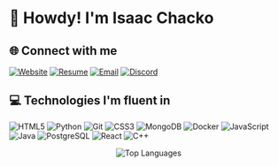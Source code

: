 # 👋 Howdy! I'm Isaac Chacko

## 🌐 Connect with me

[![Website](https://img.shields.io/badge/Website-3b5998?style=for-the-badge&logo=google-chrome&logoColor=white)](https://website-three-iota-47.vercel.app/)
[![Resume](https://img.shields.io/badge/Resume-00A98F?style=for-the-badge&logo=readme&logoColor=white)](https://drive.google.com/file/d/1-NBdX32Opo2ajMpDpWgXaQkyOQ9KzdcP/view?usp=sharing)
[![Email](https://img.shields.io/badge/Email-D14836?style=for-the-badge&logo=gmail&logoColor=white)](mailto:isaac.chacko05@tamu.edu)
[![Discord](https://img.shields.io/badge/Discord-7289DA?style=for-the-badge&logo=discord&logoColor=white)](https://discordapp.com/users/stickititswinnable)

## 💻 Technologies I'm fluent in

![HTML5](https://img.shields.io/badge/HTML5-E34F26?style=for-the-badge&logo=html5&logoColor=white) ![Python](https://img.shields.io/badge/Python-3776AB?style=for-the-badge&logo=python&logoColor=white) ![Git](https://img.shields.io/badge/Git-F05032?style=for-the-badge&logo=git&logoColor=white) ![CSS3](https://img.shields.io/badge/CSS3-1572B6?style=for-the-badge&logo=css3&logoColor=white)  ![MongoDB](https://img.shields.io/badge/MongoDB-4EA94B?style=for-the-badge&logo=mongodb&logoColor=white) ![Docker](https://img.shields.io/badge/Docker-2CA5E0?style=for-the-badge&logo=docker&logoColor=white) ![JavaScript](https://img.shields.io/badge/JavaScript-F7DF1E?style=for-the-badge&logo=javascript&logoColor=black) ![Java](https://img.shields.io/badge/Java-ED8B00?style=for-the-badge&logo=java&logoColor=white) ![PostgreSQL](https://img.shields.io/badge/PostgreSQL-316192?style=for-the-badge&logo=postgresql&logoColor=white)  ![React](https://img.shields.io/badge/React-20232A?style=for-the-badge&logo=react&logoColor=61DAFB) ![C++](https://img.shields.io/badge/C++-00599C?style=for-the-badge&logo=c%2B%2B&logoColor=white) 

<div align="center">
  <img src="https://github-readme-stats.vercel.app/api/top-langs/?username=isaacchacko&layout=compact&theme=radical" alt="Top Languages">
</div>
